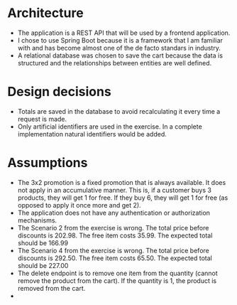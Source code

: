 # Architecture

* The application is a REST API that will be used by a frontend application.
* I chose to use Spring Boot because it is a framework that I am familiar with and has become almost one of the de facto standars in industry.
* A relational database was chosen to save the cart because the data is structured and the relationships between entities are well defined.

# Design decisions

* Totals are saved in the database to avoid recalculating it every time a request is made.
* Only artificial identifiers are used in the exercise. In a complete implementation natural identifiers would be added. 

# Assumptions

* The 3x2 promotion is a fixed promotion that is always available. It does not apply in an accumulative manner. This is, if a customer buys 3 products, they will get 1 for free. If they buy 6, they will get 1 for free (as opposed to apply it once more and get 2).
* The application does not have any authentication or authorization mechanisms.
* The Scenario 2 from the exercise is wrong. The total price before discounts is 202.98. The free item costs 35.99. The expected total should be 166.99
* The Scenario 4 from the exercise is wrong. The total price before discounts is 292.50. The free item costs 65.50. The expected total should be 227.00
* The delete endpoint is to remove one item from the quantity (cannot remove the product from the cart). If the quantity is 1, the product is removed from the cart.
* 